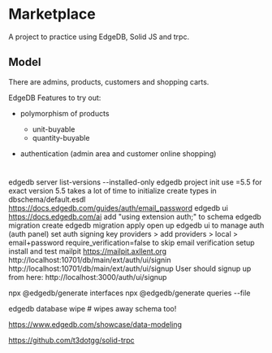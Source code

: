 # Marketplace

A project to practice using EdgeDB, Solid JS and trpc.

## Model

There are admins, products, customers and shopping carts.

EdgeDB Features to try out:
- polymorphism of products
    - unit-buyable
    - quantity-buyable

- authentication (admin area and customer online shopping)

# 

edgedb server list-versions --installed-only
edgedb project init
use =5.5 for exact version 5.5
takes a lot of time to initialize
create types in dbschema/default.esdl
https://docs.edgedb.com/guides/auth/email_password
edgedb ui
https://docs.edgedb.com/ai
add "using extension auth;" to schema
edgedb migration create
edgedb migration apply
open up edgedb ui to manage auth (auth panel)
set auth signing key
providers > add providers > local > email+password
require_verification=false to skip email verification setup
install and test mailpit
https://mailpit.axllent.org
http://localhost:10701/db/main/ext/auth/ui/signin
http://localhost:10701/db/main/ext/auth/ui/signup
User should signup up from here: http://localhost:3000/auth/ui/signup

npx @edgedb/generate interfaces
npx @edgedb/generate queries --file


edgedb database wipe # wipes away schema too!

https://www.edgedb.com/showcase/data-modeling


https://github.com/t3dotgg/solid-trpc




